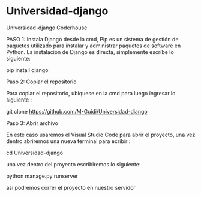 # Universidad-django

Universidad-django Coderhouse

PASO 1: Instala Django desde la cmd, Pip es un sistema de gestión de paquetes utilizado para instalar y administrar paquetes de software en Python. La instalación de Django es directa, simplemente escribe lo siguiente:

pip install django

Paso 2: Copiar el repositorio

Para copiar el repositorio, ubiquese en la cmd para luego ingresar lo siguiente :

git clone https://github.com/M-Guidi/Universidad-django

Paso 3: Abrir archivo

En este caso usaremos el Visual Studio Code para abrir el proyecto, una vez dentro abriremos una nueva terminal para ecribir :

cd Universidad-django

una vez dentro del proyecto escribiremos lo siguiente:

python manage.py runserver

asi podremos correr el proyecto en nuestro servidor
